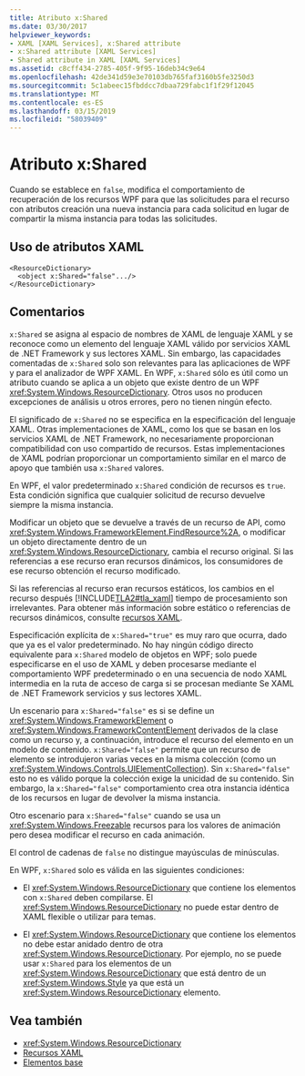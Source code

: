 ```yaml
---
title: Atributo x:Shared
ms.date: 03/30/2017
helpviewer_keywords:
- XAML [XAML Services], x:Shared attribute
- x:Shared attribute [XAML Services]
- Shared attribute in XAML [XAML Services]
ms.assetid: c8cff434-2785-405f-9f95-16deb34c9e64
ms.openlocfilehash: 42de341d59e3e70103db765faf3160b5fe3250d3
ms.sourcegitcommit: 5c1abeec15fbddcc7dbaa729fabc1f1f29f12045
ms.translationtype: MT
ms.contentlocale: es-ES
ms.lasthandoff: 03/15/2019
ms.locfileid: "58039409"
---
```

# <a name="xshared-attribute"></a>Atributo x:Shared
Cuando se establece en `false`, modifica el comportamiento de recuperación de los recursos WPF para que las solicitudes para el recurso con atributos creación una nueva instancia para cada solicitud en lugar de compartir la misma instancia para todas las solicitudes.  
  
## <a name="xaml-attribute-usage"></a>Uso de atributos XAML  
  
```xaml  
<ResourceDictionary>  
  <object x:Shared="false".../>  
</ResourceDictionary>  
```  
  
## <a name="remarks"></a>Comentarios  
 `x:Shared` se asigna al espacio de nombres de XAML de lenguaje XAML y se reconoce como un elemento del lenguaje XAML válido por servicios XAML de .NET Framework y sus lectores XAML. Sin embargo, las capacidades comentadas de `x:Shared` solo son relevantes para las aplicaciones de WPF y para el analizador de WPF XAML. En WPF, `x:Shared` sólo es útil como un atributo cuando se aplica a un objeto que existe dentro de un WPF <xref:System.Windows.ResourceDictionary>. Otros usos no producen excepciones de análisis u otros errores, pero no tienen ningún efecto.  
  
 El significado de `x:Shared` no se especifica en la especificación del lenguaje XAML. Otras implementaciones de XAML, como los que se basan en los servicios XAML de .NET Framework, no necesariamente proporcionan compatibilidad con uso compartido de recursos. Estas implementaciones de XAML podrían proporcionar un comportamiento similar en el marco de apoyo que también usa `x:Shared` valores.  
  
 En WPF, el valor predeterminado `x:Shared` condición de recursos es `true`. Esta condición significa que cualquier solicitud de recurso devuelve siempre la misma instancia.  
  
 Modificar un objeto que se devuelve a través de un recurso de API, como <xref:System.Windows.FrameworkElement.FindResource%2A>, o modificar un objeto directamente dentro de un <xref:System.Windows.ResourceDictionary>, cambia el recurso original. Si las referencias a ese recurso eran recursos dinámicos, los consumidores de ese recurso obtención el recurso modificado.  
  
 Si las referencias al recurso eran recursos estáticos, los cambios en el recurso después [!INCLUDE[TLA2#tla_xaml](../../../includes/tla2sharptla-xaml-md.md)] tiempo de procesamiento son irrelevantes. Para obtener más información sobre estático o referencias de recursos dinámicos, consulte [recursos XAML](../wpf/advanced/xaml-resources.md).  
  
 Especificación explícita de `x:Shared="true"` es muy raro que ocurra, dado que ya es el valor predeterminado. No hay ningún código directo equivalente para `x:Shared` modelo de objetos en WPF; solo puede especificarse en el uso de XAML y deben procesarse mediante el comportamiento WPF predeterminado o en una secuencia de nodo XAML intermedia en la ruta de acceso de carga si se procesan mediante Se XAML de .NET Framework servicios y sus lectores XAML.  
  
 Un escenario para `x:Shared="false"` es si se define un <xref:System.Windows.FrameworkElement> o <xref:System.Windows.FrameworkContentElement> derivados de la clase como un recurso y, a continuación, introduce el recurso del elemento en un modelo de contenido. `x:Shared="false"` permite que un recurso de elemento se introdujeron varias veces en la misma colección (como un <xref:System.Windows.Controls.UIElementCollection>). Sin `x:Shared="false"` esto no es válido porque la colección exige la unicidad de su contenido. Sin embargo, la `x:Shared="false"` comportamiento crea otra instancia idéntica de los recursos en lugar de devolver la misma instancia.  
  
 Otro escenario para `x:Shared="false"` cuando se usa un <xref:System.Windows.Freezable> recursos para los valores de animación pero desea modificar el recurso en cada animación.  
  
 El control de cadenas de `false` no distingue mayúsculas de minúsculas.  
  
 En WPF, `x:Shared` solo es válida en las siguientes condiciones:  
  
-   El <xref:System.Windows.ResourceDictionary> que contiene los elementos con `x:Shared` deben compilarse. El <xref:System.Windows.ResourceDictionary> no puede estar dentro de XAML flexible o utilizar para temas.  
  
-   El <xref:System.Windows.ResourceDictionary> que contiene los elementos no debe estar anidado dentro de otra <xref:System.Windows.ResourceDictionary>. Por ejemplo, no se puede usar `x:Shared` para los elementos de un <xref:System.Windows.ResourceDictionary> que está dentro de un <xref:System.Windows.Style> ya que está un <xref:System.Windows.ResourceDictionary> elemento.  
  
## <a name="see-also"></a>Vea también
- <xref:System.Windows.ResourceDictionary>
- [Recursos XAML](../wpf/advanced/xaml-resources.md)
- [Elementos base](../wpf/advanced/base-elements.md)

